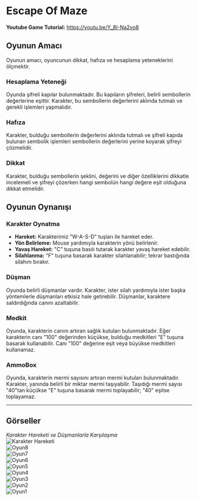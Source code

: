 # Escape Of Maze

**Youtube Game Tutorial:** https://youtu.be/Y_8I-Na2vo8

## Oyunun Amacı

Oyunun amacı, oyuncunun dikkat, hafıza ve hesaplama yeteneklerini ölçmektir.

### Hesaplama Yeteneği
Oyunda şifreli kapılar bulunmaktadır. Bu kapıların şifreleri, belirli sembollerin değerlerine eşittir. Karakter, bu sembollerin değerlerini aklında tutmalı ve gerekli işlemleri yapmalıdır.

### Hafıza
Karakter, bulduğu sembollerin değerlerini aklında tutmalı ve şifreli kapıda bulunan sembolik işlemleri sembollerin değerlerini yerine koyarak şifreyi çözmelidir.

### Dikkat
Karakter, bulduğu sembollerin şeklini, değerini ve diğer özelliklerini dikkatle incelemeli ve şifreyi çözerken hangi sembolün hangi değere eşit olduğuna dikkat etmelidir.

## Oyunun Oynanışı

### Karakter Oynatma
- **Hareket:** Karakterimiz "W-A-S-D" tuşları ile hareket eder.
- **Yön Belirleme:** Mouse yardımıyla karakterin yönü belirlenir.
- **Yavaş Hareket:** "C" tuşuna basılı tutarak karakter yavaş hareket edebilir.
- **Silahlanma:** "F" tuşuna basarak karakter silahlanabilir; tekrar bastığında silahını bırakır.

### Düşman
Oyunda belirli düşmanlar vardır. Karakter, ister silah yardımıyla ister başka yöntemlerle düşmanları etkisiz hale getirebilir. Düşmanlar, karaktere saldırdığında canını azaltabilir.

### Medkit
Oyunda, karakterin canını artıran sağlık kutuları bulunmaktadır. Eğer karakterin canı "100" değerinden küçükse, bulduğu medkitleri "E" tuşuna basarak kullanabilir. Canı "100" değerine eşit veya büyükse medkitleri kullanamaz.

### AmmoBox
Oyunda, karakterin mermi sayısını artıran mermi kutuları bulunmaktadır. Karakter, yanında belirli bir miktar mermi taşıyabilir. Taşıdığı mermi sayısı "40"tan küçükse "E" tuşuna basarak mermi toplayabilir; "40" eşitse toplayamaz.

---

## Görseller

*Karakter Hareketi ve Düşmanlarla Karşılaşma*  
![Karakter Hareketi](https://github.com/forxic/escape_of_maze/assets/149058022/4617bbc8-ef3e-44b4-8a79-9319730f9a1e)  
![Oyun8](https://github.com/forxic/escape_of_maze/assets/149058022/125c6631-fd4f-4817-863d-545ab746c1c8)  
![Oyun7](https://github.com/forxic/escape_of_maze/assets/149058022/2ef7ea49-1d74-4d8d-b045-f5af08b0d560)  
![Oyun6](https://github.com/forxic/escape_of_maze/assets/149058022/100a4105-ba48-4645-b68a-3ad12838409d)  
![Oyun5](https://github.com/forxic/escape_of_maze/assets/149058022/6d42598e-e129-4477-b71c-858765ba5aec)  
![Oyun4](https://github.com/forxic/escape_of_maze/assets/149058022/75e7c688-8f43-4dec-b1d0-ac02c5283f08)  
![Oyun3](https://github.com/forxic/escape_of_maze/assets/149058022/9a3286a2-bf0d-40c2-9cdb-ccf2991a07c6)  
![Oyun2](https://github.com/forxic/escape_of_maze/assets/149058022/a534ea92-6827-45a9-be09-d60d2bf3fbf2)  
![Oyun1](https://github.com/forxic/escape_of_maze/assets/149058022/dca4c677-515f-4d1d-af63-1f81ff5343a9)

